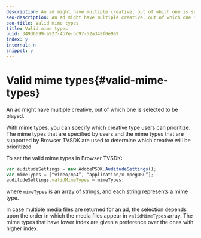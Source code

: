 ```yaml
---
description: An ad might have multiple creative, out of which one is selected to be played.
seo-description: An ad might have multiple creative, out of which one is selected to be played.
seo-title: Valid mime types
title: Valid mime types
uuid: 349d6699-a927-4b7e-bc97-52a349f0e9a9
index: y
internal: n
snippet: y
---
```


# Valid mime types{#valid-mime-types}

An ad might have multiple creative, out of which one is selected to be played.

With mime types, you can specify which creative type users can prioritize. The mime types that are specified by users and the mime types that are supported by Browser TVSDK are used to determine which creative will be prioritized.

To set the valid mime types in Browser TVSDK:

```js
var auditudeSettings = new AdobePSDK.AuditudeSettings(); 
var mimeTypes = [“video/mp4”, “application/x-mpegURL”]; 
auditudeSettings.validMimeTypes = mimeTypes; 

```

where `mimeTypes` is an array of strings, and each string represents a mime type.

In case multiple media files are returned for an ad, the selection depends upon the order in which the media files appear in `validMimeTypes` array. The mime types that have lower index are given a preference over the ones with higher index. 

